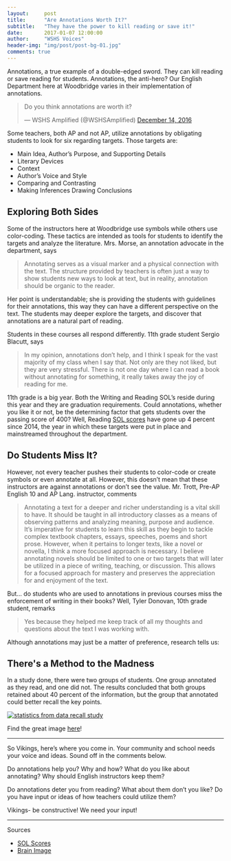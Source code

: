 ```yaml
---
layout:     post
title:      "Are Annotations Worth It?"
subtitle:   "They have the power to kill reading or save it!"
date:       2017-01-07 12:00:00
author:     "WSHS Voices"
header-img: "img/post/post-bg-01.jpg"
comments: true
---
```

<!-- Start -->
<p>Annotations, a true example of a double-edged sword. They can kill reading or save reading for students. Annotations, the anti-hero? Our English Department here at Woodbridge varies in their implementation of annotations.</p>

<!-- Twitter poll embed  -->
  <blockquote class="twitter-tweet" data-lang="en"><p lang="en" dir="ltr">Do you think annotations are worth it?</p>&mdash; WSHS Amplified (@WSHSAmplified) <a href="https://twitter.com/WSHSAmplified/status/809077793216745472">December 14, 2016</a></blockquote>
  <script async src="//platform.twitter.com/widgets.js" charset="utf-8"></script>

<!-- Background Information -->
<p>Some teachers, both AP and not AP, utilize annotations by obligating students to look for six regarding targets. Those targets are:</p>

<ul>
  <li>Main Idea, Author’s Purpose, and Supporting Details</li>
  <li>Literary Devices</li>
  <li>Context</li>
  <li>Author’s Voice and Style</li>
  <li>Comparing and Contrasting</li>
  <li>Making Inferences Drawing Conclusions</li>
</ul>

<!-- Intro with quote from Mrs.Morse and explanation -->
<h2 class="section-heading">Exploring Both Sides</h2>

<p>Some of the instructors here at Woodbridge use symbols while others use color-coding. These tactics are intended as tools for students to identify the targets and analyze the literature. Mrs. Morse, an annotation advocate in the department, says</p>

<blockquote>Annotating serves as a visual marker and a physical connection with the text. The structure provided by teachers is often just a way to show students new ways to look at text, but in reality, annotation should be organic to the reader.</blockquote>

<p>Her point is understandable; she is providing the students with guidelines for their annotations, this way they can have a different perspective on the text. The students may deeper explore the targets, and discover that annotations are a natural part of reading.</p>

<!-- Student quote from 11th grader with explanation -->
<p>Students in these courses all respond differently. 11th grade student Sergio Blacutt, says</p>

<blockquote>In my opinion, annotations don’t help, and I think I speak for the vast majority of my class when I say that. Not only are they not liked, but they are very stressful. There is not one day where I can read a book without annotating for something, it really takes away the joy of reading for me.</blockquote>

<p>11th grade is a big year. Both the Writing and Reading SOL’s reside during this year and they are graduation requirements. Could annotations, whether you like it or not, be the determining factor that gets students over the passing score of 400? Well, Reading <a href="https://p1pe.doe.virginia.gov/reportcard/report.do?division=75&schoolName=All">SOL scores</a> have gone up 4 percent since 2014, the year in which these targets were put in place and mainstreamed throughout the department.</p>

<!-- Not every teacher does this. Quote from Mr.Trott with explanation -->
<h2 class="section-heading">Do Students Miss It?</h2>

<p>However, not every teacher pushes their students to color-code or create symbols or even annotate at all. However, this doesn’t mean that these instructors are against annotations or don’t see the value. Mr. Trott, Pre-AP English 10 and AP Lang. instructor, comments</p>

<blockquote>Annotating a text for a deeper and richer understanding is a vital skill to have. It should be taught in all introductory classes as a means of observing patterns and analyzing meaning, purpose and audience. It’s imperative for students to learn this skill as they begin to tackle complex textbook chapters, essays, speeches, poems and short prose. However, when it pertains to longer texts, like a novel or novella, I think a more focused approach is necessary. I believe annotating novels should be limited to one or two targets that will later be utilized in a piece of writing, teaching, or discussion. This allows for a focused approach for mastery and preserves the appreciation for and enjoyment of the text.</blockquote>

<!-- Do students miss it? Quote from 10th grader -->
<p>But… do students who are used to annotations in previous courses miss the enforcement of writing in their books? Well, Tyler Donovan, 10th grade student, remarks</p>

<blockquote>Yes because they helped me keep track of all my thoughts and questions about the text I was working with.</blockquote>

<p>Although annotations may just be a matter of preference, research tells us:</p>

<!-- Writing things down section -->
<h2 class="section-heading">There's a Method to the Madness</h2>

<p>In a study done, there were two groups of students. One group annotated as they read, and one did not. The results concluded that both groups retained about 40 percent of the information, but the group that annotated could better recall the key points.</p>

<a href="#">
    <img src="{{ site.baseurl }}/img/post/inner/post01-img01.PNG" alt="statistics from data recall study">
</a>

<span class="caption text-muted">Find the great image <a href="https://dribbble.com/megdraws">here</a>!</span>

<hr>

<p>So Vikings, here’s where you come in. Your community and school needs your voice and ideas. Sound off in the comments below.</p>
<p>Do annotations help you? Why and how? What do you like about annotating? Why should English instructors keep them?</p>
<p>Do annotations deter you from reading? What about them don’t you like? Do you have input or ideas of how teachers could utilize them?</p>
<p>Vikings- be constructive! We need your input!</p>

<hr>

<p>Sources</p>
<ul>
  <li><a href="https://p1pe.doe.virginia.gov/reportcard/report.do?division=75&schoolName=All">SOL Scores</a></li>
  <li><a href="https://dribbble.com/megdraws">Brain Image</a></li>
</ul>
